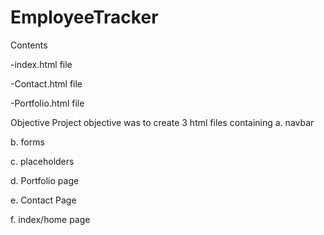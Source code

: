 # EmployeeTracker

Contents

-index.html file

-Contact.html file

-Portfolio.html file

Objective Project objective was to create 3 html files containing a. navbar

b. forms

c. placeholders

d. Portfolio page

e. Contact Page

f. index/home page
